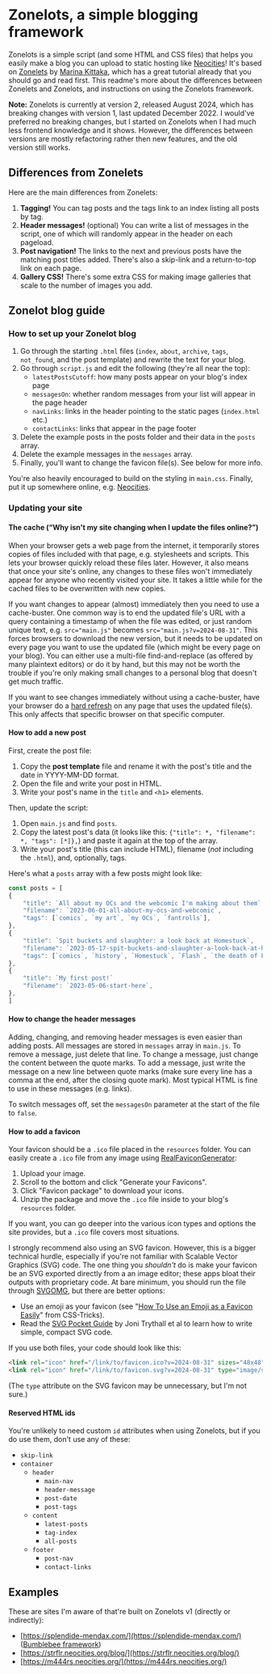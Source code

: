 # Zonelots, a simple blogging framework

Zonelots is a simple script (and some HTML and CSS files) that helps you easily make a blog you can upload to static hosting like [Neocities](https://neocities.org)! It's based on [Zonelets](https://zonelets.net/) by [Marina Kittaka](https://twitter.com/even_kei), which has a great tutorial already that you should go and read first. This readme's more about the differences between Zonelets and Zonelots, and instructions on using the Zonelots framework.

**Note:** Zonelots is currently at version 2, released August 2024, which has breaking changes with version 1, last updated December 2022. I would've preferred no breaking changes, but I started on Zonelots when I had much less frontend knowledge and it shows. However, the differences between versions are mostly refactoring rather then new features, and the old version still works.

## Differences from Zonelets

Here are the main differences from Zonelets:

1. **Tagging!** You can tag posts and the tags link to an index listing all posts by tag.
2. **Header messages!** (optional) You can write a list of messages in the script, one of which will randomly appear in the header on each pageload.
3. **Post navigation!** The links to the next and previous posts have the matching post titles added. There's also a skip-link and a return-to-top link on each page.
4. **Gallery CSS!** There's some extra CSS for making image galleries that scale to the number of images you add.

## Zonelot blog guide

### How to set up your Zonelot blog

1. Go through the starting `.html` files (`index`, `about`, `archive`, `tags`, `not_found`, and the post template) and rewrite the text for your blog.
2. Go through `script.js` and edit the following (they're all near the top):
	* `latestPostsCutoff`: how many posts appear on your blog's index page
	* `messagesOn`: whether random messages from your list will appear in the page header
	* `navLinks`: links in the header pointing to the static pages (`index.html` etc.)
	* `contactLinks`: links that appear in the page footer
3. Delete the example posts in the posts folder and their data in the `posts` array.
4. Delete the example messages in the `messages` array.
5. Finally, you'll want to change the favicon file(s). See below for more info.

You're also heavily encouraged to build on the styling in `main.css`. Finally, put it up somewhere online, e.g. [Neocities](https://neocities.org).

### Updating your site

#### The cache (&ldquo;Why isn't my site changing when I update the files online?&rdquo;)

When your browser gets a web page from the internet, it temporarily stores copies of files included with that page, e.g. stylesheets and scripts. This lets your browser quickly reload these files later. However, it also means that once your site's online, any changes to these files won't immediately appear for anyone who recently visited your site. It takes a little while for the cached files to be overwritten with new copies.

If you want changes to appear (almost) immediately then you need to use a cache-buster. One common way is to end the updated file's URL with a query containing a timestamp of when the file was edited, or just random unique text, e.g. `src="main.js"` becomes `src="main.js?v=2024-08-31"`. This forces browsers to download the new version, but it needs to be updated on every page you want to use the updated file (which might be every page on your blog). You can either use a multi-file find-and-replace (as offered by many plaintext editors) or do it by hand, but this may not be worth the trouble if you're only making small changes to a personal blog that doesn't get much traffic.

If you want to see changes immediately without using a cache-buster, have your browser do a [hard refresh](https://filecamp.com/support/problem-solving/hard-refresh/) on any page that uses the updated file(s). This only affects that specific browser on that specific computer.

#### How to add a new post

First, create the post file:

1. Copy the **post template** file and rename it with the post's title and the date in YYYY-MM-DD format.
2. Open the file and write your post in HTML.
3. Write your post's name in the `title` and `<h1>` elements.

Then, update the script:

1. Open `main.js` and find `posts`.
2. Copy the latest post's data (it looks like this: `{"title": *, "filename": *, "tags": [*]},`) and paste it again at the top of the array.
3. Write your post's title (this can include HTML), filename (*not* including the `.html`), and, optionally, tags.

Here's what a `posts` array with a few posts might look like:

```js
const posts = [
{
	"title": `All about my OCs and the webcomic I'm making about them`,
	"filename": `2023-06-01-all-about-my-ocs-and-webcomic`,
	"tags": [`comics`, `my art`, `my OCs`, `fantrolls`],
},
{
	"title": `Spit buckets and slaughter: a look back at Homestuck`,
	"filename": `2023-05-17-spit-buckets-and-slaughter-a-look-back-at-homestuck`,
	"tags": [`comics`, `history`, `Homestuck`, `Flash`, `the death of Flash`],
},
{
	"title": `My first post!`
	"filename": `2023-05-06-start-here`,
},
]
```

#### How to change the header messages

Adding, changing, and removing header messages is even easier than adding posts. All messages are stored in `messages` array in `main.js`. To remove a message, just delete that line. To change a message, just change the content between the quote marks. To add a message, just write the message on a new line between quote marks (make sure every line has a comma at the end, after the closing quote mark). Most typical HTML is fine to use in these messages (e.g. links).

To switch messages off, set the `messagesOn` parameter at the start of the file to `false`.

#### How to add a favicon

Your favicon should be a `.ico` file placed in the `resources` folder. You can easily create a `.ico` file from any image using [RealFaviconGenerator](https://realfavicongenerator.net/):

1. Upload your image.
2. Scroll to the bottom and click "Generate your Favicons".
3. Click "Favicon package" to download your icons.
4. Unzip the package and move the `.ico` file inside to your blog's `resources` folder.

If you want, you can go deeper into the various icon types and options the site provides, but a `.ico` file covers most situations.

I strongly recommend also using an SVG favicon. However, this is a bigger technical hurdle, especially if you're not familiar with Scalable Vector Graphics (SVG) code. The one thing you *shouldn't* do is make your favicon be an SVG exported directly from a an image editor; these apps bloat their outputs with proprietary code. At bare minimum, you should run the file through [SVGOMG](https://svgomg.net/), but there are better options:

* Use an emoji as your favicon (see "[How To Use an Emoji as a Favicon Easily](https://css-tricks.com/emoji-as-a-favicon/)" from CSS-Tricks).
* Read the [SVG Pocket Guide](https://svgpocketguide.com/) by Joni Trythall et al to learn how to write simple, compact SVG code.

If you use both files, your code should look like this:

```html
<link rel="icon" href="/link/to/favicon.ico?v=2024-08-31" sizes="48x48">
<link rel="icon" href="/link/to/favicon.svg?v=2024-08-31" type="image/svg+xml" sizes="any">
```

(The `type` attribute on the SVG favicon may be unnecessary, but I'm not sure.)

#### Reserved HTML ids

You're unlikely to need custom `id` attributes when using Zonelots, but if you do use them, don't use any of these:

* `skip-link`
* `container`
	* `header`
		* `main-nav`
		* `header-message`
		* `post-date`
		* `post-tags`
	* `content`
		* `latest-posts`
		* `tag-index`
		* `all-posts`
	* `footer`
		* `post-nav`
		* `contact-links`

## Examples

These are sites I'm aware of that're built on Zonelots v1 (directly or indirectly):

* [https://splendide-mendax.com/](https://splendide-mendax.com/) ([Bumblebee framework](https://splendide-mendax.com/pages/bumblebee_site_framework.html))
* [https://strflr.neocities.org/blog/](https://strflr.neocities.org/blog/)
* [https://m444rs.neocities.org/](https://m444rs.neocities.org/)

